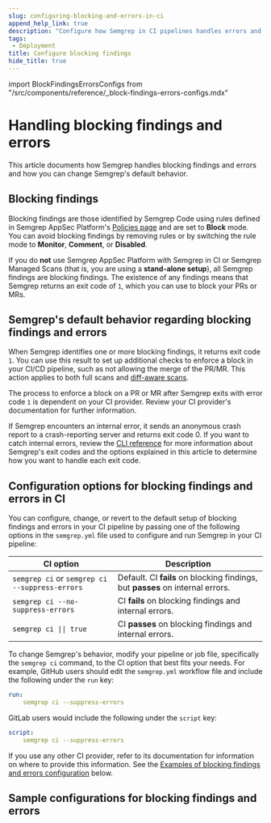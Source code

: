 ```yaml
---
slug: configuring-blocking-and-errors-in-ci
append_help_link: true
description: "Configure how Semgrep in CI pipelines handles errors and blocks findings."
tags:
 - Deployment
title: Configure blocking findings
hide_title: true
---
```


import BlockFindingsErrorsConfigs from "/src/components/reference/_block-findings-errors-configs.mdx"

# Handling blocking findings and errors

This article documents how Semgrep handles blocking findings and errors and how you can change Semgrep's default behavior.

## Blocking findings

Blocking findings are those identified by Semgrep Code using rules defined in Semgrep AppSec Platform's [Policies page](https://semgrep.dev/orgs/-/policies) and are set to **Block** mode. You can avoid blocking findings by removing rules or by switching the rule mode to **Monitor**, **Comment**, or **Disabled**.

If you do **not** use Semgrep AppSec Platform with Semgrep in CI or Semgrep Managed Scans (that is, you are using a **stand-alone setup**), all Semgrep findings are blocking findings. The existence of any findings means that Semgrep returns an exit code of `1`, which you can use to block your PRs or MRs.

## Semgrep's default behavior regarding blocking findings and errors

When Semgrep identifies one or more blocking findings, it returns exit code `1`. You can use this result to set up additional checks to enforce a block in your CI/CD pipeline, such as not allowing the merge of the PR/MR. This action applies to both full scans and [diff-aware scans](/semgrep-code/glossary#diff-aware-scan).

The process to enforce a block on a PR or MR after Semgrep exits with error code `1` is dependent on your CI provider. Review your CI provider's documentation for further information.

If Semgrep encounters an internal error, it sends an anonymous crash report to a crash-reporting server and returns exit code 0. If you want to catch internal errors, review the [CLI reference](/cli-reference#exit-codes) for more information about Semgrep's exit codes and the options explained in this article to determine how you want to handle each exit code.

## Configuration options for blocking findings and errors in CI
 
You can configure, change, or revert to the default setup of blocking findings and errors in your CI pipeline by passing one of the following options in the `semgrep.yml` file used to configure and run Semgrep in your CI pipeline:

| CI option | Description |
|------------------------------------------------|-------------------------------------|
| `semgrep ci` or `semgrep ci --suppress-errors` | Default. CI **fails** on blocking findings, but **passes** on internal errors. |
| `semgrep ci --no-suppress-errors` | CI **fails** on blocking findings and internal errors. |
| <code>semgrep ci &vert;&vert; true</code> | CI **passes** on blocking findings and internal errors. |

To change Semgrep's behavior, modify your pipeline or job file, specifically the `semgrep ci` command, to the CI option that best fits your needs. For example, GitHub users should edit the `semgrep.yml` workflow file and include the following under the `run` key:

```yaml
run:
    semgrep ci --suppress-errors
```

GitLab users would include the following under the `script` key:

```yaml
script:
    semgrep ci --suppress-errors
```

If you use any other CI provider, refer to its documentation for information on where to provide this information. 
See the [Examples of blocking findings and errors configuration](#examples-of-blocking-findings-and-errors-configuration) below.


## Sample configurations for blocking findings and errors

<BlockFindingsErrorsConfigs />
